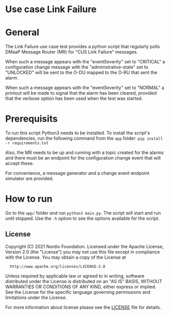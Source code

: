# Use case Link Failure
# General

The Link Failure use case test provides a python script that regularly polls DMaaP Message Router (MR) for "CUS Link Failure"
messages.

When such a message appears with the "eventSeverity" set to "CRITICAL" a configuration change message with the
"administrative-state" set to "UNLOCKED" will be sent to the O-DU mapped to the O-RU that sent the alarm.

When such a message appears with the "eventSeverity" set to "NORMAL" a printout will be made to signal that the
alarm has been cleared, provided that the verbose option has been used when the test was started.

# Prerequisits
To run this script Python3 needs to be installed. To install the script's dependencies, run the following command from
the `app` folder: `pip install -r requirements.txt`

Also, the MR needs to be up and running with a topic created for the alarms and there must be an endpoint for the
configuration change event that will accept these.

For convenience, a message generator and a change event endpoint simulator are provided.

# How to run
Go to the `app/` folder and run `python3 main.py`. The script will start and run until stopped. Use the `-h` option to
see the options available for the script.


## License

Copyright (C) 2021 Nordix Foundation.
Licensed under the Apache License, Version 2.0 (the "License")
you may not use this file except in compliance with the License.
You may obtain a copy of the License at

      http://www.apache.org/licenses/LICENSE-2.0

Unless required by applicable law or agreed to in writing, software
distributed under the License is distributed on an "AS IS" BASIS,
WITHOUT WARRANTIES OR CONDITIONS OF ANY KIND, either express or implied.
See the License for the specific language governing permissions and
limitations under the License.

For more information about license please see the [LICENSE](LICENSE.txt) file for details.
